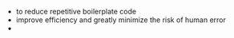 - to reduce repetitive boilerplate code
- improve efficiency and greatly minimize the risk of human error
- 
